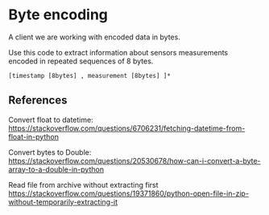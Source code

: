 # Byte encoding 


A client we are working with encoded data in bytes.  

Use this code to extract information about sensors measurements  
encoded in repeated sequences of 8 bytes.  

`[timestamp [8bytes] , measurement [8bytes] ]*`

## References 

Convert float to datetime:  
https://stackoverflow.com/questions/6706231/fetching-datetime-from-float-in-python

Convert bytes to Double:  
https://stackoverflow.com/questions/20530678/how-can-i-convert-a-byte-array-to-a-double-in-python

Read file from archive without extracting first  
https://stackoverflow.com/questions/19371860/python-open-file-in-zip-without-temporarily-extracting-it